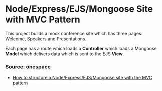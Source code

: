 # Node/Express/EJS/Mongoose Site with MVC Pattern

This project builds a mock conference site which has three pages: Welcome, Speakers and Presentations. 

Each page has a route which loads a **Controller** which loads a Mongoose **Model** which delivers data which is sent to the EJS **View**.





### Source:  [onespace](https://onespace.netlify.app/)

- [How to structure a Node/Express/EJS/Mongoose site with the MVC pattern](https://onespace.netlify.app/howtos?id=439)


